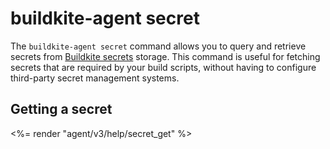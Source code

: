 # buildkite-agent secret

The `buildkite-agent secret` command allows you to query and retrieve secrets from [Buildkite secrets](/docs/pipelines/security/secrets/buildkite-secrets) storage. This command is useful for fetching secrets that are required by your build scripts, without having to configure third-party secret management systems.

## Getting a secret

<%= render "agent/v3/help/secret_get" %>
